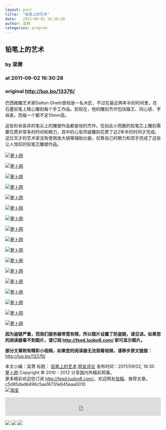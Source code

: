 ```yaml
---
layout: post
title:  "铅笔上的艺术"
date:   2011-09-02 16:30:28
author: 梁萧
categories: program
---
```


## 铅笔上的艺术
### by 梁萧
### at 2011-09-02 16:30:28
### original <http://luo.bo/13376/>

<p>巴西微雕艺术家Dalton Ghetti曾经是一名木匠，不过在最近两年半的时间里，在石墨铅笔上精心雕刻每个手工作品。到现在，他的雕刻杰作包括猫王、同心锁、字母表，而每一个都不足10mm高。</p><p>这些形状各异的笔尖上的雕塑作品都是他的杰作。在如此小而脆的铅笔芯上雕刻需要花费非常多的时间和精力，其中的心型吊链雕刻花费了近2年半的时间才完成。这位天才的艺术家没有使用放大镜等辅助仪器，仅靠自己的眼力和双手完成了这些让人惊叹的铅笔芯雕塑作品。<br> <span></span><br> <a title="萝卜网" href="http://dulei.si/files/2011/09/01/6eae4cb01f433381b27fde6e539abd70.jpg"><img title="萝卜网" src="http://dulei.si/files/2011/09/01/6eae4cb01f433381b27fde6e539abd70.jpg" alt="萝卜网" border="0"></a></p><p><a title="萝卜网" href="http://dulei.si/files/2011/09/01/4b07b0f38e51d4cf935caff2ae9aef98.jpg"><img title="萝卜网" src="http://dulei.si/files/2011/09/01/4b07b0f38e51d4cf935caff2ae9aef98.jpg" alt="萝卜网" border="0"></a></p><p><a title="萝卜网" href="http://dulei.si/files/2011/09/01/4d31cb52bd1723788f50e595527ec1b6.jpg"><img title="萝卜网" src="http://dulei.si/files/2011/09/01/4d31cb52bd1723788f50e595527ec1b6.jpg" alt="萝卜网" border="0"></a></p><p><a title="萝卜网" href="http://dulei.si/files/2011/09/01/c09363f440e0d2de7f1902d55ead4f1a.jpg"><img title="萝卜网" src="http://dulei.si/files/2011/09/01/c09363f440e0d2de7f1902d55ead4f1a.jpg" alt="萝卜网" border="0"></a></p><p><a title="萝卜网" href="http://dulei.si/files/2011/09/01/4eb98f2eada67b9377d17e1bdb602140.jpg"><img title="萝卜网" src="http://dulei.si/files/2011/09/01/4eb98f2eada67b9377d17e1bdb602140.jpg" alt="萝卜网" border="0"></a></p><p><a title="萝卜网" href="http://dulei.si/files/2011/09/01/85f5b8202499491355372be0e076da23.jpg"><img title="萝卜网" src="http://dulei.si/files/2011/09/01/85f5b8202499491355372be0e076da23.jpg" alt="萝卜网" border="0"></a></p><p><a title="萝卜网" href="http://dulei.si/files/2011/09/01/951b0d3858182de29756a3c75f9b8234.jpg"><img title="萝卜网" src="http://dulei.si/files/2011/09/01/951b0d3858182de29756a3c75f9b8234.jpg" alt="萝卜网" border="0"></a></p><p><a title="萝卜网" href="http://dulei.si/files/2011/09/01/e3e4c04a1b717a8beabf2e06fd4e0ee7.jpg"><img title="萝卜网" src="http://dulei.si/files/2011/09/01/e3e4c04a1b717a8beabf2e06fd4e0ee7.jpg" alt="萝卜网" border="0"></a></p><p><a title="萝卜网" href="http://dulei.si/files/2011/09/01/6eaaf570d9d0126261f69533e22583c7.jpg"><img title="萝卜网" src="http://dulei.si/files/2011/09/01/6eaaf570d9d0126261f69533e22583c7.jpg" alt="萝卜网" border="0"></a></p><p><a title="萝卜网" href="http://dulei.si/files/2011/09/01/b5da68a043dc39804484500bc2669038.jpg"><img title="萝卜网" src="http://dulei.si/files/2011/09/01/b5da68a043dc39804484500bc2669038.jpg" alt="萝卜网" border="0"></a></p><p><a title="萝卜网" href="http://dulei.si/files/2011/09/01/5f3f07b9ca9a4703ab9fbc4f6b79149a.jpg"><img title="萝卜网" src="http://dulei.si/files/2011/09/01/5f3f07b9ca9a4703ab9fbc4f6b79149a.jpg" alt="萝卜网" border="0"></a></p><p><a title="萝卜网" href="http://dulei.si/files/2011/09/01/af0025da75010a48dd6cc0ea279a0f58.jpg"><img title="萝卜网" src="http://dulei.si/files/2011/09/01/af0025da75010a48dd6cc0ea279a0f58.jpg" alt="萝卜网" border="0"></a></p><p><a title="萝卜网" href="http://dulei.si/files/2011/09/01/95e26521228efcb6b67ca1f82eb19762.jpg"><img title="萝卜网" src="http://dulei.si/files/2011/09/01/95e26521228efcb6b67ca1f82eb19762.jpg" alt="萝卜网" border="0"></a></p><p><a title="萝卜网" href="http://dulei.si/files/2011/09/01/69dcbb540652c35148a6e962af99d3bb.jpg"><img title="萝卜网" src="http://dulei.si/files/2011/09/01/69dcbb540652c35148a6e962af99d3bb.jpg" alt="萝卜网" border="0"></a></p><p><a title="萝卜网" href="http://dulei.si/files/2011/09/01/32a342d33fc36a3d5875aa93c592667d.jpg"><img title="萝卜网" src="http://dulei.si/files/2011/09/01/32a342d33fc36a3d5875aa93c592667d.jpg" alt="萝卜网" border="0"></a></p><p><a title="萝卜网" href="http://dulei.si/files/2011/09/01/a592efb9b12a4838fa9afdfc203c8da8.jpg"><img title="萝卜网" src="http://dulei.si/files/2011/09/01/a592efb9b12a4838fa9afdfc203c8da8.jpg" alt="萝卜网" border="0"></a></p><p><a title="萝卜网" href="http://dulei.si/files/2011/09/01/5f09ad51976e27e5974c884fff83e1d1.jpg"><img title="萝卜网" src="http://dulei.si/files/2011/09/01/5f09ad51976e27e5974c884fff83e1d1.jpg" alt="萝卜网" border="0"></a></p><p><strong>因为盗链严重，而我们服务器带宽有限，所以图片设置了防盗链，请见谅。如果您的阅读器看不到图片，请订阅 <a href="http://feed.luobo8.com/">http://feed.luobo8.com/</a> 即可显示图片。</strong></p><p><strong>部分文章附有精彩小视频，如果您的阅读器无法观看视频，请移步原文链接：</strong> <a href="http://luo.bo/13376/" title="铅笔上的艺术">http://luo.bo/13376/</a></p> 本文小编：梁萧 标题： <a href="http://luo.bo/13376/" title="铅笔上的艺术">铅笔上的艺术</a> <a href="http://luo.bo/13376/#comments" title="to the comments">网友评论</a> 发布时间：2011/09/02, 16:30 <br> <a href="http://luo.bo/" title="萝卜网 - 人人都是艺术家">萝卜网</a> Copyright © 2010 - 2012 分享国内外精彩网事。<br> 更多精彩欢迎您订阅 <a href="http://feed.luobo8.com/">http://feed.luobo8.com/</a>，欢迎网友<a href="http://luo.bo/delivery/">投稿</a>、推荐文章。<br> c5d85dad8496c5aa16731e645eaa0010<br><a href="http://8.nf/1100" title="淘宝"><img src="http://dulei.si/files/2011/08/25/69cb3ea317a32c4e6143e665fdb20b14.300-250.jpg" alt="淘宝" border="0"></a><br><p><iframe src="http://feedads.g.doubleclick.net/~ah/f/7sv1ooo89v8jfelhdjk8plpa64/468/60#http%3A%2F%2Fluo.bo%2F13376%2F" width="100%" height="60" frameborder="0" scrolling="no" marginwidth="0" marginheight="0"></iframe></p><div>
<a href="http://feeds.feedburner.com/~ff/tamd?a=vBX5TVxuieo:7H9r5JkVEwc:yIl2AUoC8zA"><img src="http://feeds.feedburner.com/~ff/tamd?d=yIl2AUoC8zA" border="0"></a> <a href="http://feeds.feedburner.com/~ff/tamd?a=vBX5TVxuieo:7H9r5JkVEwc:qj6IDK7rITs"><img src="http://feeds.feedburner.com/~ff/tamd?d=qj6IDK7rITs" border="0"></a> <a href="http://feeds.feedburner.com/~ff/tamd?a=vBX5TVxuieo:7H9r5JkVEwc:-BTjWOF_DHI"><img src="http://feeds.feedburner.com/~ff/tamd?i=vBX5TVxuieo:7H9r5JkVEwc:-BTjWOF_DHI" border="0"></a>
</div>